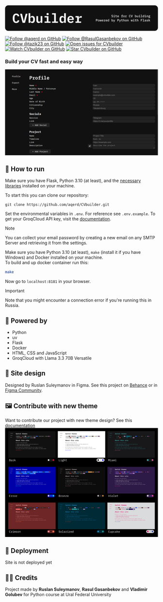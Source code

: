 ![Logo](images/logo.png)

[![Follow @aqerd on GitHub](https://img.shields.io/github/followers/aqerd?label=Ruslan%20Suleymanov&style=social-&labelColor=black&color=black)](https://github.com/aqerd)
[![Follow @RasulGasanbekov on GitHub](https://img.shields.io/github/followers/RasulGasanbekov?label=Rasul%20Gasanbekov&style=social-&labelColor=black&color=black)](https://github.com/RasulGasanbekov)
[![Follow @tazik23 on GitHub](https://img.shields.io/github/followers/tazik23?label=Vladimir%20Golubev&style=social-&labelColor=black&color=black)](https://github.com/tazik23)
[![Open issues for CVbuilder](https://img.shields.io/github/issues/aqerd/CVbuilder?label=Issues&labelColor=black&color=black)](https://github.com/aqerd/CVbuilder/issues)
[![Watch CVbuilder on GitHub](https://img.shields.io/github/watchers/aqerd/CVbuilder?label=Watch&style=social-&labelColor=black&color=black)](https://github.com/aqerd/CVbuilder/subscription)
[![Star CVbuilder on GitHub](https://img.shields.io/github/stars/aqerd/CVbuilder?label=Star&style=social-&labelColor=black&color=black)](https://github.com/aqerd/CVbuilder)

### Build your CV fast and easy way
![Profile](images/profile.png)

## 🔗 How to run
Make sure you have Flask, Python 3.10 (at least), and the [necessary libraries](https://github.com/aqerd/CVbuilder/blob/main/requirements.txt) installed on your machine.

To start this you can clone our repository:
```shell
git clone https://github.com/aqerd/CVbuilder.git
```
Set the environmental variables in `.env`. For reference see `.env.example`.
To get your GroqCloud API key, visit the [documentation](https://console.groq.com/docs/overview).

> [!NOTE]
> You can collect your email password by creating a new email on any SMTP Server and retrieving it from the settings.

Make sure you have Python 3.10 (at least), `make` (install it if you have Windows) and Docker installed on your machine. \
To build and up docker container run this:
```bash
make
```
Now go to `localhost:8181` in your browser.

> [!IMPORTANT]
> Note that you might encounter a connection error if you're running this in Russia.

## 🔨 Powered by
- Python
- uv
- Flask
- Docker
- HTML, CSS and JavaScript
- GroqCloud with Llama 3.3 70B Versatile

## 🎨 Site design
Designed by Ruslan Suleymanov in Figma. See this project on [Behance](https://www.behance.net/gallery/215413437/CVbuilder) or in [Figma Community](https://www.figma.com/community/file/1465009107029457211/cv-builder).

## 🖼️ Contribute with new theme
Want to contribute our project with new theme design? See this [documentation](https://github.com/aqerd/CVbuilder/blob/main/docs/THEMES.md)
![Themes](images/themes.png)

## 🚀 Deployment
Site is not deployed yet

## 🧑‍💻 Credits
Project made by **Ruslan Suleymanov**, **Rasul Gasanbekov** and **Vladimir Golubev** for Python course at Ural Federal University 
